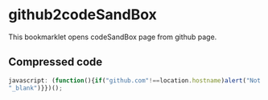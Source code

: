 # github2codeSandBox
This bookmarklet opens codeSandBox page from github page.

## Compressed code
```js
javascript: (function(){if("github.com"!==location.hostname)alert("Not Github");else{var a=location.href.split("/");if("tree"===a[5])a=a.slice(3,7).join("/");else if("pull"===a[5])a=document.getElementsByClassName("commit-ref css-truncate user-select-contain expandable head-ref")[0].innerHTML.match(/href=".+?"/)[0].match(/".+"/)[0].replace(/"\//,"").replace(/"/,"");else if(5===a.length||6===a.length)a=a.slice(3,5).join("/");else{alert("Unsupported URL");return}window.open("https://codesandbox.io/s/github/"+a,
"_blank")}})();
```
